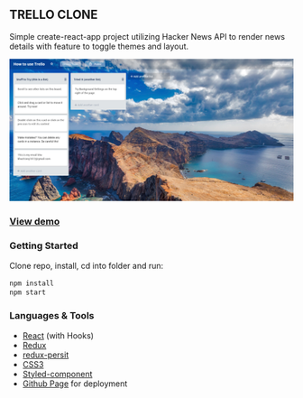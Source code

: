 ## TRELLO CLONE

Simple create-react-app project utilizing Hacker News API to render news details with feature to toggle themes and layout.

![Application](./cap.png "App Capture")

### [View demo](https://khuctrang.github.io/trello-clone/)

### Getting Started

Clone repo, install, cd into folder and run:

```bash
npm install
npm start
```

### Languages & Tools

- [React](https://reactjs.org/) (with Hooks)
- [Redux](https://github.com/reduxjs/redux)
- [redux-persit](https://www.npmjs.com/package/react-persist)
- [CSS3](https://www.w3schools.com/css/)
- [Styled-component](https://www.styled-components.com/)
- [Github Page](https://www.npmjs.com/package/gh-pages) for deployment
